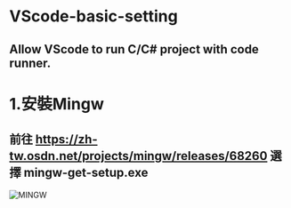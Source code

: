 # VScode-basic-setting
## **Allow VScode to run C/C# project with code runner.**

# **1.安裝Mingw**  
## 前往 https://zh-tw.osdn.net/projects/mingw/releases/68260 選擇 mingw-get-setup.exe
  ![MINGW](https://user-images.githubusercontent.com/103346268/162606829-fb8acfa6-025c-44c3-bd5e-37de224e694e.png)

